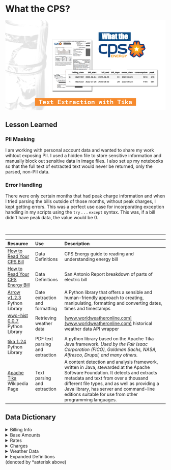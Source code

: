 # What the CPS?
![My Image](imgs/header.png)

## Lesson Learned
### PII Masking
I am working with personal account data and wanted to share my work wihtout exposing PII. I used a hidden file to store sensitive information and manually block out sensitive data in image files. I also set up my notebooks so that the full text of extracted text would never be returned, only the parsed, non-PII data.

### Error Handling
There were only certain months that had peak charge information and when I tried parsing the bills outside of those months, without peak charges, I kept getting errors. This was a perfect use case for incorporating exception handling in my scripts using the `try` . . .  `except` syntax. This was, if a bill didn't have peak data, the value would be 0. 

<br>
<hr>


Resource | Use | Description
:-- | :-- | :--
[How to Read Your CPS Bill](https://www.cpsenergy.com/content/dam/corporate/en/Documents/Your_Bill.pdf) | Data Definitions | CPS Energy guide to reading and understanding energy bill
[How to Read Your CPS Energy Bill](https://sanantonioreport.org/how-to-read-your-cps-energy-bill/) | Data Definitions | San Antonio Report breakdown of parts of electric bill
[Arrow v1.2.3](https://arrow.readthedocs.io/en/latest/#) Python Library | Date extraction and formatting | A Python library that offers a sensible and human-friendly approach to creating, manipulating, formatting and converting dates, times and timestamps
[wwo-hist 0.0.7](https://pypi.org/project/wwo-hist/) Python Library| Retrieving weather data |[www.worldweatheronline.com](www.worldweatheronline.com) historical weather data API wrapper 
[tika 1.24](https://pypi.org/project/tika/) Python Library | PDF text parsing and extraction | A python library based on the Apache Tika Java framework. *Used by the Fair Isaac Corporation (FICO), Goldman Sachs, NASA, Alfresco, Drupal, and many others.*
[Apache Tika]() Wikipedia Page | Text parsing and extraction | A content detection and analysis framework, written in Java, stewarded at the Apache Software Foundation. It detects and extracts metadata and text from over a thousand different file types, and as well as providing a Java library, has server and command-line editions suitable for use from other programming languages.

## Data Dictionary
<details><summary>Billing Info</summary>

Bill Detail | Label | Description
:-- | :-- | :--
Billing Date | `bill_date` | YYYY-MM-DD
Billing Period Start | `bill_start` | YYYY-MM-DD | Start date of the billing period
Billing Period End | `bill_end` | YYYY-MM-DD | End date of the billing period
Billing Period (days) | `bill_period_days` | *int*, number of days in billing period, `bill_end` - `bill_start`
</details>

<details><summary>Base Amounts</summary>

Base Figure | Label | Description
:-- | :-- | :--
Meter Read | `meter` | The meter reading
Energy Consumption | `consumption` | kWh Used
*Peak Consumption | `peak` | *float*, kWh used in excess of 600 during designated peak months;
Peak Consumption - All Months | `peak_all`| kWh used in excess of 600 for all months
</details>

<details><summary>Rates</summary>

Rate Detail | Label | Description
:-- | :-- | :--
Base rate | `consumption_rate` | *float*, per kWh charge for consumption
Peak Consumption Rate | `peak_rate` | *float*, per kWh charge for peak consumption
*Fuel Adjustment Rate | `fuel_rate` | *float*, The cost for fuel above the base rate
Regualtory Adjustment Rate | `regulatory_rate` | *float*, This covers two costs — the cost of statewide transmission and the cost CPS Energy pays to be a part of the Electric Reliability Council of Texas (ERCOT)
</details>

<details><summary>Charges</summary>

Charge Detail | Label | Description
:-- | :-- | :--
*Service Availablity Charge | `service_charge` | *float*, Covers the cost of metering and billing for your address, regardless of consumption
Energy Charge | `consumption_charge` | *float*, Recovers costs for power plants and other infrastructure based on the amount of electricity you use, `consumption` * `consumption_rate` 
Peak Consumption Charge | `peak_charge` | *float*, The Peak Capacity Charge covers the higher costs for electricity CPS Energy incurs during summer months when demand for electricity is at its highest
Fuel Adjustment Charge | `fuel_charge` | *float*, `fuel_rate` * `consumption`, The fuel adjustment covers the difference between the base rate customers are charged for natural gas use and how much it actually costs to get and deliver that gas. This charge fluctuates with the market price of natural gas.
Regulatory Adjustment Charge | `regulatory_charge` | *float*, `regulatory_rate` * `consumption` 
Total Bill Amount | `total_bill` | *float*, (1) `service_charge` + (2) `consumption_charge` + (3) `peak_charge` + (4) `fuel_charge` + (5) `regulatory_charge`
</details>

<details><summary>Weather Data</summary>

Weather Detail | Label | Description
:-- | :-- | :--
Weather Date
Feels Like Temp
Max Temp
Min Temp
Temp Spread
Humidity
Heat Index
Wind Chill
Wind Gust
Cloud Cover
Precipitation
Sun Hours
Sunrise
Sunset
</details>

<details><summary>Expanded Definitions<br>
(denoted by *asterisk above)</summary>

>****Service Availability Charge***<br>
This is a fixed monthly charge to recover billing and metering. Billing costs include the paper the bill is printed on, the envelope and mailing costs. Metering covers the physical meter, transmission lines and poles, down to screws and bolts. Prior to the rate increase, this charge was $8.75.

>****Peak Consumption***<br>
Applies during the months of June through September when an additional charge is applied for every kilowatt hour (kWh) used in excess of 600 kWh. The Peak Capacity Charge covers the higher costs for electricity CPS Energy incurs during summer months when demand for electricity is at its highest. CPS Energy says this charge is to encourage customers to conserve during months when energy demand is highest. 

>****Fuel Adjustment***<br>
This rate fluctuates monthly based on the prices CPS Energy pays for fuel. When the market price of natural gas is high, this charge goes up. ***Customers also pay about $0.00087 per kilowatt hour toward the Winter Storm Uri recovery costs.***

>****Regulatory Adjustment***<br>
 As part of ERCOT, CPS Energy is able to buy additional power from the market as needed and to sell excess power into the market. ERCOT is responsible for managing the statewide electric grid, and as such charges a mandatory fee to recover its administrative costs for managing the grid. 
</details>
